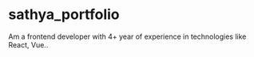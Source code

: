 # sathya_portfolio
Am a frontend developer with 4+ year of experience in technologies like React, Vue..
